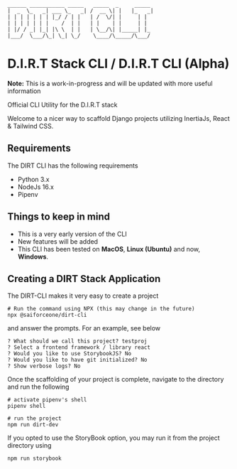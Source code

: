 ```
______ ___________ _____   _____  _     _____ 
|  _  \_   _| ___ \_   _| /  __ \| |   |_   _|
| | | | | | | |_/ / | |   | /  \/| |     | |  
| | | | | | |    /  | |   | |    | |     | |  
| |/ / _| |_| |\ \  | |   | \__/\| |_____| |_ 
|___/  \___/\_| \_| \_/    \____/\_____/\___/ 
```
# D.I.R.T Stack CLI / D.I.R.T CLI (Alpha)
__Note:__ This is a work-in-progress and will be updated with more useful information

Official CLI Utility for the D.I.R.T stack

Welcome to a nicer way to scaffold Django projects utilizing InertiaJs, React & Tailwind CSS.

## Requirements
The DIRT CLI has the following requirements
* Python 3.x
* NodeJs 16.x
* Pipenv

## Things to keep in mind
* This is a very early version of the CLI
* New features will be added
* This CLI has been tested on __MacOS__, __Linux (Ubuntu)__ and now, __Windows__.

## Creating a DIRT Stack Application

The DIRT-CLI makes it very easy to create a project

```shell
# Run the command using NPX (this may change in the future)
npx @saiforceone/dirt-cli
```
and answer the prompts. For an example, see below

```shell
? What should we call this project? testproj
? Select a frontend framework / library react
? Would you like to use StorybookJS? No
? Would you like to have git initialized? No
? Show verbose logs? No
```

Once the scaffolding of your project is complete, navigate to the directory and run the following
```shell
# activate pipenv's shell
pipenv shell

# run the project
npm run dirt-dev
```

If you opted to use the StoryBook option, you may run it from the project directory using
```shell
npm run storybook
```

